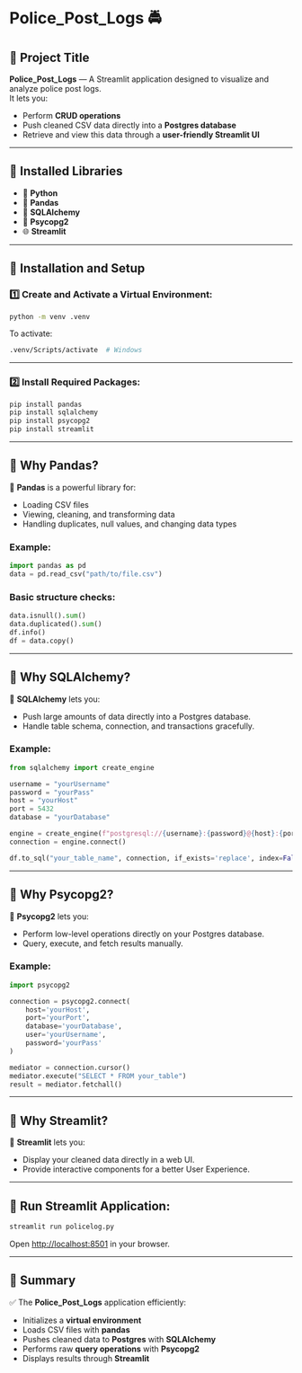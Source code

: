 # Police_Post_Logs 🚔

## 🔹 Project Title
**Police_Post_Logs** — A Streamlit application designed to visualize and analyze police post logs.  
It lets you:
- Perform **CRUD operations**
- Push cleaned CSV data directly into a **Postgres database**
- Retrieve and view this data through a **user-friendly Streamlit UI**

---

## 🔹 Installed Libraries

- 🐍 **Python**
- 🐼 **Pandas**
- 🔹 **SQLAlchemy**
- 🐘 **Psycopg2**
- 🌐 **Streamlit**

---

## 🔹 Installation and Setup

### 1️⃣ Create and Activate a Virtual Environment:

```bash
python -m venv .venv
````

To activate:

```bash
.venv/Scripts/activate  # Windows
```

---

### 2️⃣ Install Required Packages:

```bash
pip install pandas
pip install sqlalchemy
pip install psycopg2
pip install streamlit
```

---

## 🔹 Why Pandas?

🚀 **Pandas** is a powerful library for:

* Loading CSV files
* Viewing, cleaning, and transforming data
* Handling duplicates, null values, and changing data types

### Example:

```python
import pandas as pd
data = pd.read_csv("path/to/file.csv")
```

### Basic structure checks:

```python
data.isnull().sum()
data.duplicated().sum()
df.info()
df = data.copy()
```

---

## 🔹 Why SQLAlchemy?

🚀 **SQLAlchemy** lets you:

* Push large amounts of data directly into a Postgres database.
* Handle table schema, connection, and transactions gracefully.

### Example:

```python
from sqlalchemy import create_engine

username = "yourUsername"
password = "yourPass"
host = "yourHost"
port = 5432
database = "yourDatabase"

engine = create_engine(f"postgresql://{username}:{password}@{host}:{port}/{database}")
connection = engine.connect()

df.to_sql("your_table_name", connection, if_exists='replace', index=False)
```

---

## 🔹 Why Psycopg2?

🚀 **Psycopg2** lets you:

* Perform low-level operations directly on your Postgres database.
* Query, execute, and fetch results manually.

### Example:

```python
import psycopg2

connection = psycopg2.connect(
    host='yourHost',
    port='yourPort',
    database='yourDatabase',
    user='yourUsername',
    password='yourPass'
)

mediator = connection.cursor()
mediator.execute("SELECT * FROM your_table")
result = mediator.fetchall()
```

---

## 🔹 Why Streamlit?

🚀 **Streamlit** lets you:

* Display your cleaned data directly in a web UI.
* Provide interactive components for a better User Experience.

---

## 🔹 Run Streamlit Application:

```bash
streamlit run policelog.py
```

Open [http://localhost:8501](http://localhost:8501) in your browser.

---

## 🔹 Summary

✅ The **Police\_Post\_Logs** application efficiently:

* Initializes a **virtual environment**
* Loads CSV files with **pandas**
* Pushes cleaned data to **Postgres** with **SQLAlchemy**
* Performs raw **query operations** with **Psycopg2**
* Displays results through **Streamlit**

